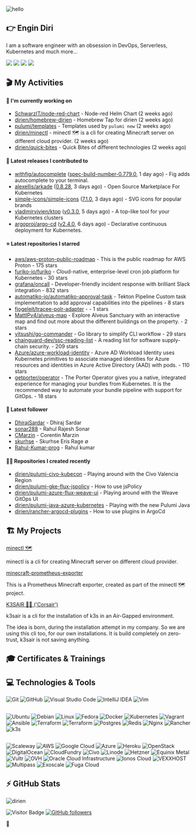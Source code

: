 ![hello](https://media.giphy.com/media/3ornk57KwDXf81rjWM/giphy.gif)

## 👉 Engin Diri

I am a software engineer with an obsession in DevOps, Serverless, Kubernetes and much more...

[![](https://img.shields.io/badge/-@__ediri-%231DA1F2?style=for-the-badge&logo=twitter&logoColor=ffffff)](https://twitter.com/_ediri)
[![](https://img.shields.io/badge/-@dirien-%23181717?style=for-the-badge&logo=github)](https://github.com/dirien)
[![](https://img.shields.io/badge/-@__ediri-E4405F?style=for-the-badge&logo=instagram&logoColor=white)](https://www.instagram.com/_ediri/)
[![](https://img.shields.io/badge/dirien-003366?style=for-the-badge&logo=linuxfoundation&logoColor=white)](https://openprofile.dev/profile/dirien)

## 🎬 My Activities

#### 👷 I'm currently working on

- [SchwarzIT/node-red-chart](https://github.com/SchwarzIT/node-red-chart) - Node-red Helm Chart (2 weeks ago)
- [dirien/homebrew-dirien](https://github.com/dirien/homebrew-dirien) - Homebrew Tap for dirien (2 weeks ago)
- [pulumi/templates](https://github.com/pulumi/templates) - Templates used by `pulumi new` (2 weeks ago)
- [dirien/minectl](https://github.com/dirien/minectl) - minectl 🗺  is a cli for creating Minecraft server on different cloud provider. (2 weeks ago)
- [dirien/quick-bites](https://github.com/dirien/quick-bites) - Quick Bites of different technologies (2 weeks ago)

#### 🚀 Latest releases I contributed to

- [withfig/autocomplete](https://github.com/withfig/autocomplete) ([spec-build-number-0.779.0](https://github.com/withfig/autocomplete/releases/tag/spec-build-number-0.779.0), 1 day ago) - Fig adds autocomplete to your terminal.
- [alexellis/arkade](https://github.com/alexellis/arkade) ([0.8.28](https://github.com/alexellis/arkade/releases/tag/0.8.28), 3 days ago) - Open Source Marketplace For Kubernetes
- [simple-icons/simple-icons](https://github.com/simple-icons/simple-icons) ([7.1.0](https://github.com/simple-icons/simple-icons/releases/tag/7.1.0), 3 days ago) - SVG icons for popular brands
- [vladimirvivien/ktop](https://github.com/vladimirvivien/ktop) ([v0.3.0](https://github.com/vladimirvivien/ktop/releases/tag/v0.3.0), 5 days ago) - A top-like tool for your Kubernetes clusters
- [argoproj/argo-cd](https://github.com/argoproj/argo-cd) ([v2.4.0](https://github.com/argoproj/argo-cd/releases/tag/v2.4.0), 6 days ago) - Declarative continuous deployment for Kubernetes.

#### ⭐ Latest repositories I starred

- [aws/aws-proton-public-roadmap](https://github.com/aws/aws-proton-public-roadmap) - This is the public roadmap for AWS Proton - 175 stars
- [furiko-io/furiko](https://github.com/furiko-io/furiko) - Cloud-native, enterprise-level cron job platform for Kubernetes - 30 stars
- [grafana/oncall](https://github.com/grafana/oncall) - Developer-friendly incident response with brilliant Slack integration - 832 stars
- [automatiko-io/automatiko-approval-task](https://github.com/automatiko-io/automatiko-approval-task) - Tekton Pipeline Custom task implementation to add approval capabilities into the pipelines - 8 stars
- [fjogeleit/tracee-polr-adapter](https://github.com/fjogeleit/tracee-polr-adapter) -  - 1 stars
- [MattIPv4/alveus-map](https://github.com/MattIPv4/alveus-map) - Explore Alveus Sanctuary with an interactive map and find out more about the different buildings on the property. - 2 stars
- [yitsushi/go-commander](https://github.com/yitsushi/go-commander) - Go library to simplify CLI workflow - 29 stars
- [chainguard-dev/ssc-reading-list](https://github.com/chainguard-dev/ssc-reading-list) - A reading list for software supply-chain security. - 209 stars
- [Azure/azure-workload-identity](https://github.com/Azure/azure-workload-identity) - Azure AD Workload Identity uses Kubernetes primitives to associate managed identities for Azure resources and identities in Azure Active Directory (AAD) with pods. - 110 stars
- [getporter/operator](https://github.com/getporter/operator) - The Porter Operator gives you a native, integrated experience for managing your bundles from Kubernetes. It is the recommended way to automate your bundle pipeline with support for GitOps. - 18 stars

#### 👥 Latest follower

- [DhirajSardar](https://github.com/DhirajSardar) - Dhiraj Sardar
- [sonar288](https://github.com/sonar288) - Rahul Rajesh Sonar
- [CMarzin](https://github.com/CMarzin) - Corentin Marzin
- [skurhse](https://github.com/skurhse) - Skurhse Eris Rage ∅
- [Rahul-Kumar-prog](https://github.com/Rahul-Kumar-prog) - Rahul kumar

#### 👨‍💻 Repositories I created recently

- [dirien/pulumi-civo-kubecon](https://github.com/dirien/pulumi-civo-kubecon) - Playing around with the Civo Valencia Region
- [dirien/pulumi-gke-flux-jspolicy](https://github.com/dirien/pulumi-gke-flux-jspolicy) - How to use jsPolicy
- [dirien/pulumi-azure-flux-weave-ui](https://github.com/dirien/pulumi-azure-flux-weave-ui) - Playing around with the Weave GitOps UI
- [dirien/pulumi-java-azure-kubernetes](https://github.com/dirien/pulumi-java-azure-kubernetes) - Playing with the new Pulumi Java
- [dirien/rancher-argocd-plugins](https://github.com/dirien/rancher-argocd-plugins) - How to use plugins in ArgoCd


## 🏗️ My Projects
[minectl 🗺](https://github.com/dirien/minectl)

minectl is a cli for creating Minecraft server on different cloud provider.

[minecraft-prometheus-exporter](https://github.com/dirien/minecraft-prometheus-exporter)

This is a Prometheus Minecraft exporter, created as part of the minectl 🗺 project.

[K3SAIR 🏴‍☠️️ ('Corsair')](https://github.com/dirien/k3sair-cli)

k3sair is a cli for the installation of k3s in an Air-Gapped environment.

The idea is born, during the installation attempt in my company. So we are using this cli too, for our own
installations. It is build completely on zero-trust, k3sair is not saving anything.

## 🎓 Certificates & Trainings

<!--START_SECTION:badges-->
<!--END_SECTION:badges-->

## 💻 Technologies & Tools

![Git](https://img.shields.io/badge/git-%23F05033.svg?style=for-the-badge&logo=git&logoColor=white)
![GitHub](https://img.shields.io/badge/github-%23121011.svg?style=for-the-badge&logo=github&logoColor=white)
![Visual Studio Code](https://img.shields.io/badge/VisualStudioCode-0078d7.svg?style=for-the-badge&logo=visual-studio-code&logoColor=white)
![IntelliJ IDEA](https://img.shields.io/badge/IntelliJIDEA-000000.svg?style=for-the-badge&logo=intellij-idea&logoColor=white)
![Vim](https://img.shields.io/badge/VIM-%2311AB00.svg?style=for-the-badge&logo=vim&logoColor=white)

##

![Ubuntu](https://img.shields.io/badge/Ubuntu-E95420?style=for-the-badge&logo=ubuntu&logoColor=white)
![Debian](https://img.shields.io/badge/Debian-D70A53?style=for-the-badge&logo=debian&logoColor=white)
![Linux](https://img.shields.io/badge/Linux-FCC624?style=for-the-badge&logo=linux&logoColor=black)
![Fedora](https://img.shields.io/badge/Fedora-294172?style=for-the-badge&logo=fedora&logoColor=white)
![Docker](https://img.shields.io/badge/docker-0db7ed.svg?style=for-the-badge&logo=docker&logoColor=white)
![Kubernetes](https://img.shields.io/badge/kubernetes-326ce5.svg?style=for-the-badge&logo=kubernetes&logoColor=white)
![Vagrant](https://img.shields.io/badge/vagrant-1563FF.svg?style=for-the-badge&logo=vagrant&logoColor=white)
![Ansible](https://img.shields.io/badge/ansible-1A1918.svg?style=for-the-badge&logo=ansible&logoColor=white)
![Terraform](https://img.shields.io/badge/terraform-5835CC.svg?style=for-the-badge&logo=terraform&logoColor=white)
![Terraform](https://img.shields.io/badge/pulumi-8A3391.svg?style=for-the-badge&logo=pulumi&logoColor=white)
![Postgres](https://img.shields.io/badge/postgres-316192.svg?style=for-the-badge&logo=postgresql&logoColor=white)
![Redis](https://img.shields.io/badge/redis-DD0031.svg?style=for-the-badge&logo=redis&logoColor=white)
![Nginx](https://img.shields.io/badge/nginx-009639.svg?style=for-the-badge&logo=nginx&logoColor=white)
![Rancher](https://img.shields.io/badge/rancher-0075A8.svg?style=for-the-badge&logo=rancher&logoColor=white)
![k3s](https://img.shields.io/badge/k3s-FFC61C.svg?style=for-the-badge&logo=&logoColor=white)

##

![Scaleway](https://img.shields.io/badge/SCALEWAY-4f0599.svg?style=for-the-badge&logo=scaleway&logoColor=white)
![AWS](https://img.shields.io/badge/AWS-FF9900.svg?style=for-the-badge&logo=amazon-aws&logoColor=white)
![Google Cloud](https://img.shields.io/badge/GoogleCloud-4285F4.svg?style=for-the-badge&logo=google-cloud&logoColor=white)
![Azure](https://img.shields.io/badge/azure-0078D4.svg?style=for-the-badge&logo=microsoft-azure&logoColor=white)
![Heroku](https://img.shields.io/badge/heroku-430098.svg?style=for-the-badge&logo=heroku&logoColor=white)
![OpenStack](https://img.shields.io/badge/Openstack-f01742.svg?style=for-the-badge&logo=openstack&logoColor=white)
![DigitalOcean](https://img.shields.io/badge/DigitalOcean-0080FF.svg?style=for-the-badge&logo=DigitalOcean&logoColor=white)
![CloudFundry](https://img.shields.io/badge/CloudFoundry-0C9ED5.svg?style=for-the-badge&logo=cloudfoundry&logoColor=white)
![Civo](https://img.shields.io/badge/civo-239DFF.svg?style=for-the-badge&logo=civo&logoColor=white)
![Linode](https://img.shields.io/badge/linode-00A95C?style=for-the-badge&logo=linode&logoColor=white)
![Hetzner](https://img.shields.io/badge/hetzner-d50c2d?style=for-the-badge&logo=hetzner&logoColor=white)
![Equinix Metal](https://img.shields.io/badge/equinix--metal-d10810?style=for-the-badge&logo=equinixmetal&logoColor=white)
![Vultr](https://img.shields.io/badge/vultr-007BFC?style=for-the-badge&logo=vultr&logoColor=white)
![OVH](https://img.shields.io/badge/ovh-123F6D?style=for-the-badge&logo=ovh&logoColor=white)
![Oracle Cloud Infrastructure](https://img.shields.io/badge/Oracle_Cloud_Infrastructure-F80000?style=for-the-badge&logo=oracle&logoColor=white)
![Ionos Cloud](https://img.shields.io/badge/ionos--cloud-003D8F?style=for-the-badge&logo=ionos&logoColor=white)
![VEXXHOST](https://img.shields.io/badge/VEXXHOST-2A1659?style=for-the-badge&logo=vexxhost&logoColor=white)
![Multipass](https://img.shields.io/badge/Multipass-E95420?style=for-the-badge&logo=ubuntu&logoColor=white)
![Exoscale](https://img.shields.io/badge/Exoscale-DA291C?style=for-the-badge&logo=exoscale&logoColor=white)
![Fuga Cloud](https://img.shields.io/badge/fuga_cloud-242F4B?style=for-the-badge&logo=fugacloud&logoColor=white)

## ⚡ GitHub Stats

![dirien](https://github-readme-stats.vercel.app/api?username=dirien&show_icons=true&count_private=true&theme=dracula)

![Visitor Badge](https://visitor-badge.laobi.icu/badge?page_id=dirien)
[![GitHub followers](https://img.shields.io/github/followers/dirien.svg?style=social&label=Follow&maxAge=2592000)](https://github.com/dirien?tab=followers)

🧿

